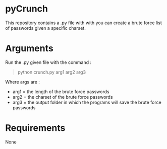 # pyCrunch

This repository contains a .py file with with you can create a brute force list of passwords given a
specific charset.

# Arguments

Run the .py given file with the command :

> python crunch.py arg1 arg2 arg3 

Where args are :

<ul>
	<li>arg1 = the length of the brute force passwords</li>
	<li>arg2 = the charset of the brute force passwords</li>
	<li>arg3 = the output folder in which the programs will save the brute force passwords</li>
</ul>

# Requirements

None
 
